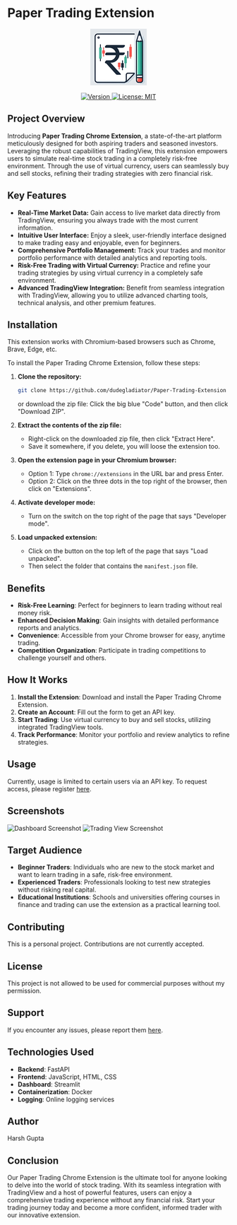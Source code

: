 # Paper Trading Extension

<p align="center">
  <img src="icons/icon128.png" alt="Project Logo" width="128">
</p>

<p align="center">
  <a href="https://github.com/yourusername/paper-trading-extension/releases">
    <img src="https://img.shields.io/badge/version-1.0.0-blue.svg" alt="Version">
  </a>
  <a href="https://opensource.org/licenses/MIT">
    <img src="https://img.shields.io/badge/License-MIT-yellow.svg" alt="License: MIT">
  </a>
</p>

## Project Overview

Introducing **Paper Trading Chrome Extension**, a state-of-the-art platform meticulously designed for both aspiring traders and seasoned investors. Leveraging the robust capabilities of TradingView, this extension empowers users to simulate real-time stock trading in a completely risk-free environment. Through the use of virtual currency, users can seamlessly buy and sell stocks, refining their trading strategies with zero financial risk.

## Key Features

- **Real-Time Market Data:** Gain access to live market data directly from TradingView, ensuring you always trade with the most current information.
- **Intuitive User Interface:** Enjoy a sleek, user-friendly interface designed to make trading easy and enjoyable, even for beginners.
- **Comprehensive Portfolio Management:** Track your trades and monitor portfolio performance with detailed analytics and reporting tools.
- **Risk-Free Trading with Virtual Currency:** Practice and refine your trading strategies by using virtual currency in a completely safe environment.
- **Advanced TradingView Integration:** Benefit from seamless integration with TradingView, allowing you to utilize advanced charting tools, technical analysis, and other premium features.

## Installation

This extension works with Chromium-based browsers such as Chrome, Brave, Edge, etc.

To install the Paper Trading Chrome Extension, follow these steps:

1. **Clone the repository:**
    ```bash
    git clone https://github.com/dudegladiator/Paper-Trading-Extension
    ```
    
    or download the zip file:  Click the big blue "Code" button, and then click "Download ZIP".

2. **Extract the contents of the zip file:**
    - Right-click on the downloaded zip file, then click "Extract Here".
    - Save it somewhere, if you delete, you will loose the extension too.

3. **Open the extension page in your Chromium browser:**
    - Option 1: Type `chrome://extensions` in the URL bar and press Enter.
    - Option 2: Click on the three dots in the top right of the browser, then click on "Extensions".

4. **Activate developer mode:**
    - Turn on the switch on the top right of the page that says "Developer mode".

5. **Load unpacked extension:**
    - Click on the button on the top left of the page that says "Load unpacked".
    - Then select the folder that contains the `manifest.json` file.

## Benefits

- **Risk-Free Learning**: Perfect for beginners to learn trading without real money risk.
- **Enhanced Decision Making**: Gain insights with detailed performance reports and analytics.
- **Convenience**: Accessible from your Chrome browser for easy, anytime trading.
- **Competition Organization**: Participate in trading competitions to challenge yourself and others.


## How It Works

1. **Install the Extension**: Download and install the Paper Trading Chrome Extension.
2. **Create an Account**: Fill out the form to get an API key.
3. **Start Trading**: Use virtual currency to buy and sell stocks, utilizing integrated TradingView tools.
4. **Track Performance**: Monitor your portfolio and review analytics to refine strategies.


## Usage
Currently, usage is limited to certain users via an API key. To request access, please register [here](#).

## Screenshots
![Dashboard Screenshot](path_to_screenshot.png)
![Trading View Screenshot](path_to_screenshot.png)

## Target Audience
- **Beginner Traders**: Individuals who are new to the stock market and want to learn trading in a safe, risk-free environment.
- **Experienced Traders**: Professionals looking to test new strategies without risking real capital.
- **Educational Institutions**: Schools and universities offering courses in finance and trading can use the extension as a practical learning tool.

## Contributing
This is a personal project. Contributions are not currently accepted.

## License
This project is not allowed to be used for commercial purposes without my permission.

## Support
If you encounter any issues, please report them [here](#).

## Technologies Used
- **Backend**: FastAPI
- **Frontend**: JavaScript, HTML, CSS
- **Dashboard**: Streamlit
- **Containerization**: Docker
- **Logging**: Online logging services

## Author
Harsh Gupta

## Conclusion
Our Paper Trading Chrome Extension is the ultimate tool for anyone looking to delve into the world of stock trading. With its seamless integration with TradingView and a host of powerful features, users can enjoy a comprehensive trading experience without any financial risk. Start your trading journey today and become a more confident, informed trader with our innovative extension.
